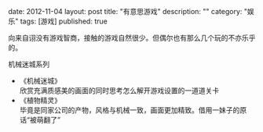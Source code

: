 date: 2012-11-04
layout: post
title: "有意思游戏"
description: ""
category: "娱乐"
tags: [游戏]
published: true

向来自诩没有游戏智商，接触的游戏自然很少。但偶尔也有那么几个玩的不亦乐乎的。

机械迷城系列

- 《机械迷城》  
   欣赏充满质感美的画面的同时思考怎么解开游戏设置的一道道关卡
- 《植物精灵》  
   毕竟是同家公司的产物，风格与机械一致，画面更加精致。借用一妹子的原话“被萌翻了”
